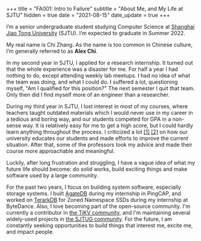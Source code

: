 +++
title = "FA001: Intro to Failure"
subtitle = "About Me, and My Life at SJTU"
hidden = true
date = "2021-08-15"
date_update = true
+++

I’m a senior undergraduate student studying Computer Science at [Shanghai Jiao Tong University](http://en.sjtu.edu.cn/) (SJTU). I’m expected to graduate in Summer 2022.

My real name is Chi Zhang. As the name is too common in Chinese culture, I’m generally referred to as **Alex Chi**.

In my second year in SJTU, I applied for a research internship. It turned out that the whole experience was a disaster for me. For half a year I had nothing to do, except attending weekly lab meetups. I had no idea of what the team was doing, and what I could do. I suffered a lot, questioning myself, "Am I qualified for this position?" The next semester I quit that team. Only then did I find myself more of an engineer than a researcher.

During my third year in SJTU, I lost interest in most of my courses, where teachers taught outdated materials which I would never use in my career in a tedious and boring way, and our students competed for GPA in a non-sense way. It is relatively easy for me to get a high score, but I could hardly learn anything throughout the process. I criticized a lot [[1]](https://zhuanlan.zhihu.com/p/345269981) [[2]](https://survivesjtu.gitbook.io/survivesjtumanual/fu-lu/ben-ke-sheng-zhuan-ye-jie-shao-todo/cs-zi-jiu-zhi-bei) on how our university educates our students and made efforts to improve the current situation. After that, some of the professors took my advice and made their course more approachable and meaningful.

Luckily, after long frustration and struggling, I have a vague idea of what my future life should become: do solid works, build exciting things and make software used by a large community.

For the past two years, I focus on building system software, especially storage systems. I built [AgateDB](https://github.com/tikv/agatedb) during my internship in PingCAP, and worked on [TerarkDB](https://github.com/bytedance/terarkdb) for Zoned Namespace SSDs during my internship at ByteDance. Also, I love becoming part of the open-source community. I'm currently a contributor in [the TiKV community](https://tikv.org), and I'm maintaining several widely-used projects in [the SJTUG community](https://github.com/sjtug). For the future, I am constantly seeking opportunities to build things that interest me, excite me, and impact people.

